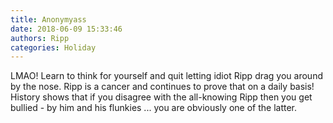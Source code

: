 ```yaml
---
title: Anonymyass
date: 2018-06-09 15:33:46
authors: Ripp
categories: Holiday
---
```


 LMAO! Learn to think for yourself and quit letting idiot Ripp drag you around by the nose. Ripp is a cancer and continues to prove that on a daily basis! History shows that if you disagree with the all-knowing Ripp then you get bullied - by him and his flunkies ... you are obviously one of the latter.